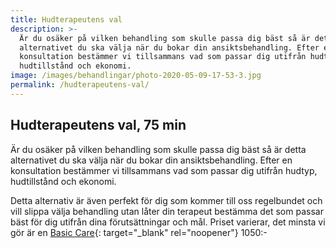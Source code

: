 ```yaml
---
title: Hudterapeutens val
description: >-
  Är du osäker på vilken behandling som skulle passa dig bäst så är detta
  alternativet du ska välja när du bokar din ansiktsbehandling. Efter en
  konsultation bestämmer vi tillsammans vad som passar dig utifrån hudtyp,
  hudtillstånd och ekonomi.
image: /images/behandlingar/photo-2020-05-09-17-53-3.jpg
permalink: /hudterapeutens-val/
---
```


## Hudterapeutens val, 75 min

Är du osäker p&aring; vilken behandling som skulle passa dig bäst s&aring; är detta alternativet du ska välja när du bokar din ansiktsbehandling. Efter en konsultation bestämmer vi tillsammans vad som passar dig utifr&aring;n hudtyp, hudtillst&aring;nd och ekonomi.

Detta alternativ är även perfekt för dig som kommer till oss regelbundet och vill slippa välja behandling utan l&aring;ter din terapeut bestämma det som passar bäst för dig utifr&aring;n dina förutsättningar och m&aring;l. Priset varierar, det minsta vi gör är en [Basic Care](/ansiktsbehandlingar-cliniccare/){: target="_blank" rel="noopener"} 1050:-

&nbsp;
